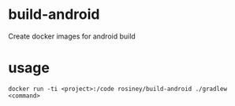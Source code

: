 # build-android
Create docker images for android build

# usage

`docker run -ti <project>:/code rosiney/build-android ./gradlew <command>`